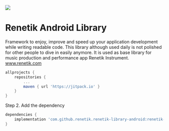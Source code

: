 [![](https://jitpack.io/v/renetik/renetik-library-android.svg)](https://jitpack.io/#renetik/renetik-library-android)
# Renetik Android Library
Framework to enjoy, improve and speed up your application development while writing readable code.
This library although used daily is not polished for other people to dive in easily anymore. 
It is used as base library for music production and performance app Renetik Instrument.  
www.renetik.com

```gradle
allprojects {
    repositories {
        ...
        maven { url 'https://jitpack.io' }
    }
}
```
Step 2. Add the dependency
```gradle
dependencies {
    implementation 'com.github.renetik.renetik-library-android:renetik-android-framework:1.9.1'
}
```
